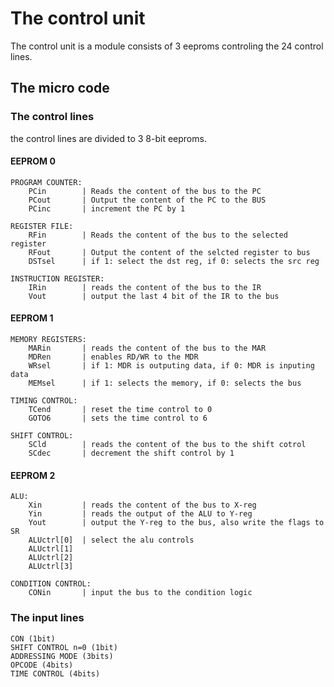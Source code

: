 # The control unit

The control unit is a module consists of 3 eeproms controling the 24 control lines.


## The micro code

### The control lines

the control lines are divided to 3 8-bit eeproms.

#### EEPROM 0

```text
PROGRAM COUNTER:
    PCin        | Reads the content of the bus to the PC
    PCout       | Output the content of the PC to the BUS
    PCinc       | increment the PC by 1

REGISTER FILE:
    RFin        | Reads the content of the bus to the selected register
    RFout       | Output the content of the selcted register to bus
    DSTsel      | if 1: select the dst reg, if 0: selects the src reg

INSTRUCTION REGISTER:
    IRin        | reads the content of the bus to the IR
    Vout        | output the last 4 bit of the IR to the bus
```

#### EEPROM 1

```text
MEMORY REGISTERS:
    MARin       | reads the content of the bus to the MAR
    MDRen       | enables RD/WR to the MDR
    WRsel       | if 1: MDR is outputing data, if 0: MDR is inputing data
    MEMsel      | if 1: selects the memory, if 0: selects the bus

TIMING CONTROL:
    TCend       | reset the time control to 0
    GOTO6       | sets the time control to 6

SHIFT CONTROL:
    SCld        | reads the content of the bus to the shift cotrol
    SCdec       | decrement the shift control by 1
```

#### EEPROM 2

```text
ALU:
    Xin         | reads the content of the bus to X-reg
    Yin         | reads the output of the ALU to Y-reg
    Yout        | output the Y-reg to the bus, also write the flags to SR
    ALUctrl[0]  | select the alu controls
    ALUctrl[1]  
    ALUctrl[2]
    ALUctrl[3]

CONDITION CONTROL:
    CONin       | input the bus to the condition logic
```

### The input lines

```text
CON (1bit)
SHIFT CONTROL n=0 (1bit)    
ADDRESSING MODE (3bits)
OPCODE (4bits)
TIME CONTROL (4bits)
```

